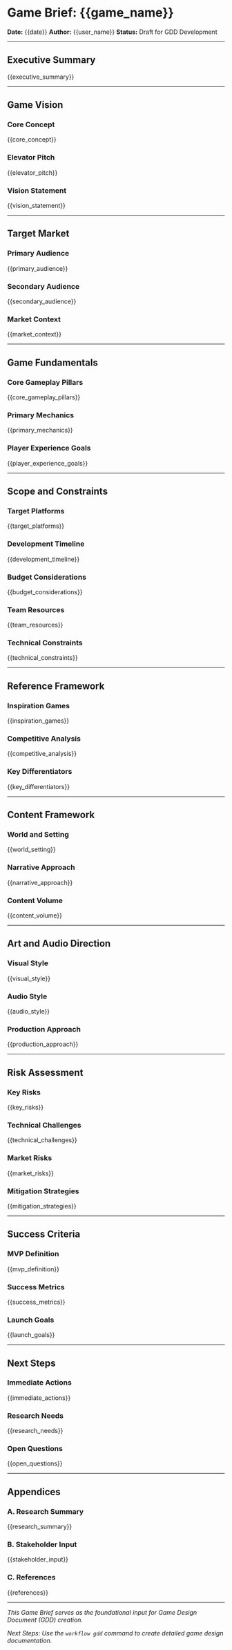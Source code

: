 # Game Brief: {{game_name}}

**Date:** {{date}}
**Author:** {{user_name}}
**Status:** Draft for GDD Development

---

## Executive Summary

{{executive_summary}}

---

## Game Vision

### Core Concept

{{core_concept}}

### Elevator Pitch

{{elevator_pitch}}

### Vision Statement

{{vision_statement}}

---

## Target Market

### Primary Audience

{{primary_audience}}

### Secondary Audience

{{secondary_audience}}

### Market Context

{{market_context}}

---

## Game Fundamentals

### Core Gameplay Pillars

{{core_gameplay_pillars}}

### Primary Mechanics

{{primary_mechanics}}

### Player Experience Goals

{{player_experience_goals}}

---

## Scope and Constraints

### Target Platforms

{{target_platforms}}

### Development Timeline

{{development_timeline}}

### Budget Considerations

{{budget_considerations}}

### Team Resources

{{team_resources}}

### Technical Constraints

{{technical_constraints}}

---

## Reference Framework

### Inspiration Games

{{inspiration_games}}

### Competitive Analysis

{{competitive_analysis}}

### Key Differentiators

{{key_differentiators}}

---

## Content Framework

### World and Setting

{{world_setting}}

### Narrative Approach

{{narrative_approach}}

### Content Volume

{{content_volume}}

---

## Art and Audio Direction

### Visual Style

{{visual_style}}

### Audio Style

{{audio_style}}

### Production Approach

{{production_approach}}

---

## Risk Assessment

### Key Risks

{{key_risks}}

### Technical Challenges

{{technical_challenges}}

### Market Risks

{{market_risks}}

### Mitigation Strategies

{{mitigation_strategies}}

---

## Success Criteria

### MVP Definition

{{mvp_definition}}

### Success Metrics

{{success_metrics}}

### Launch Goals

{{launch_goals}}

---

## Next Steps

### Immediate Actions

{{immediate_actions}}

### Research Needs

{{research_needs}}

### Open Questions

{{open_questions}}

---

## Appendices

### A. Research Summary

{{research_summary}}

### B. Stakeholder Input

{{stakeholder_input}}

### C. References

{{references}}

---

_This Game Brief serves as the foundational input for Game Design Document (GDD) creation._

_Next Steps: Use the `workflow gdd` command to create detailed game design documentation._
